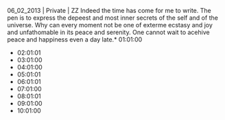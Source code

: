 06_02_2013 | Private | ZZ 
Indeed the time has come for me to write. The pen is to express the depeest and most inner secrets of the self and of the universe. Why can every moment not be one of exterme ecstasy and joy and unfathomable in its peace and serenity. One cannot wait to acehive peace and happiness even a day late.* 01:01:00
* 02:01:01
* 03:01:00
* 04:01:00
* 05:01:01
* 06:01:01
* 07:01:00
* 08:01:01
* 09:01:00
* 10:01:00
